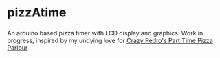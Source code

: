# pizzAtime
###
An arduino based pizza timer with LCD display and graphics. Work in progress, inspired by my undying love for [Crazy Pedro's Part Time Pizza Parlour](https://crazypedros.co.uk/)
